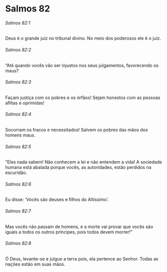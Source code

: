 # Salmos 82

###### Salmos 82:1

Deus é o grande juiz no tribunal divino. No meio dos poderosos ele é o juiz.

###### Salmos 82:2

“Até quando vocês vão ser injustos nos seus julgamentos, favorecendo os maus?

###### Salmos 82:3

Façam justiça com os pobres e os órfãos! Sejam honestos com as pessoas aflitas e oprimidas!

###### Salmos 82:4

Socorram os fracos e necessitados! Salvem os pobres das mãos dos homens maus.

###### Salmos 82:5

“Eles nada sabem! Não conhecem a lei e não entendem a vida! A sociedade humana está abalada porque vocês, as autoridades, estão perdidos na escuridão.

###### Salmos 82:6

Eu disse: ‘Vocês são deuses e filhos do Altíssimo’.

###### Salmos 82:7

Mas vocês não passam de homens, e a morte vai provar que vocês são iguais a todos os outros príncipes, pois todos devem morrer!”

###### Salmos 82:8

Ó Deus, levante-se e julgue a terra pois, ela pertence ao Senhor. Todas as nações estão em suas mãos.

